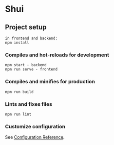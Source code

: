 # Shui

## Project setup
```
in frontend and backend:
npm install

```

### Compiles and hot-reloads for development
```
npm start - backend
npm run serve - frontend
```

### Compiles and minifies for production
```
npm run build
```

### Lints and fixes files
```
npm run lint
```

### Customize configuration
See [Configuration Reference](https://cli.vuejs.org/config/).
